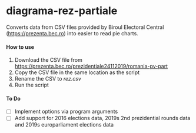 # diagrama-rez-partiale

Converts data from CSV files provided by Biroul Electoral Central (https://prezenta.bec.ro) into easier to read pie charts.


#### How to use
1. Download the CSV file from https://prezenta.bec.ro/prezidentiale24112019/romania-pv-part
2. Copy the CSV file in the same location as the script
3. Rename the CSV to *rez.csv*
4. Run the script


#### To Do
- [ ] Implement options via program arguments
- [ ] Add support for 2016 elections data, 2019s 2nd prezidential rounds data and 2019s europarliament elections data
